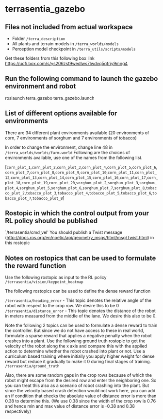 # terrasentia_gazebo

## Files not included from actual workspace
- Folder `/terra_description`
- All plants and terrain models in `/terra_worlds/models`
- Perception model checkpoint in `/terra_utils/scripts/models`

Get these folders from this following box link https://uofi.box.com/s/ys206zst9wedlws7lwdvq5qfriy9mng4 


## Run the following command to launch the gazebo environment and robot 
roslaunch terra_gazebo terra_gazebo.launch

## List of different options available for environments

There are 34 different plant environments available (20 environments of corn, 7 environments of sorghum and 7 environments of tobacco)

In order to change the environment, change line 48 in `/terra_worlds/worlds/farm.world` Following are the choices of environments available, use one of the names from the following list.

[`corn_plot_1`,`corn_plot_2`,`corn_plot_3`,`corn_plot_4`,`corn_plot_5`,`corn_plot_6`,`corn_plot_7`,`corn_plot_8`,`corn_plot_9`,`corn_plot_10`,`corn_plot_11`,`corn_plot_12`,`corn_plot_13`,`corn_plot_14`,`corn_plot_15`,`corn_plot_16`,`corn_plot_17`,`corn_plot_18`,`corn_plot_19`,`corn_plot_20`,`sorghum_plot_2`,`sorghum_plot_3`,`sorghum_plot_4`,`sorghum_plot_5`,`sorghum_plot_6`,`sorghum_plot_7`,`sorghum_plot_8`,`tobacco_plot_2`,`tobacco_plot_3`,`tobacco_plot_4`,`tobacco_plot_5`,`tobacco_plot_6`,`tobacco_plot_7`,`tobacco_plot_8`]

## Rostopic in which the control output from your RL policy should be published
`/terrasentia/cmd_vel' You should publish a Twist message (http://docs.ros.org/en/noetic/api/geometry_msgs/html/msg/Twist.html) in this rostopic

## Notes on rostopics that can be used to formulate the reward function

Use the following rostopic as input to the RL policy
`/terrasentia/vision/keypoint_heatmap`

The following rostopics can be used to define the dense reward function

`/terrasentia/heading_error` - This topic denotes the relative angle of the robot with respect to the crop row. We desire this to be 0
`/terrasentia/distance_error` - This topic denotes the distance of the robot in meters measured from the middle of the lane. We desire this also to be 0.

Note the following 2 topics can be used to formulate a dense reward to train the controller. But since we do not have access to these in real world, formulate a sparse reward that applies a negative penalty when the robot crashes into a plant. Use the following ground truth rostopic to get the velocity of the robot along the x axis and compare this with the applied action to determine whether the robot crashed into plant or not. Use a curriculum based training where initially you apply higher weight for dense reward but reduce it gradually to make it 0 during final stages of training.
`/terrasentia/ground_truth`

Also, there are some random gaps in the crop rows because of which the robot might escape from the desired row and enter the neighboring one. So you can treat this also as a scenario of robot crashing into the plant. But since the velocity based crash detection would not work here, you can add an if condition that checks the absolute value of distance error is more than 0.38 to determine this. (We use 0.38 since the width of the crop row is 0.76 and hence min and max value of distance error is -0.38 and 0.38 respectively)





